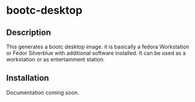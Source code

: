 # bootc-desktop

## Description

This generates  a bootc desktop image. it is basically a fedora Workstation or
Fedor Silverblue with additional software installed. It can be used as a
workstation or as entertainment station.

## Installation

Documentation coming soon.
